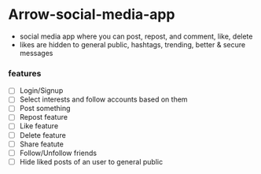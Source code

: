 # Arrow-social-media-app

- social media app where you can post, repost, and comment, like, delete
- likes are hidden to general public, hashtags, trending, better & secure messages

### features
- [ ] Login/Signup
- [ ] Select interests and follow accounts based on them
- [ ] Post something
- [ ] Repost feature
- [ ] Like feature
- [ ] Delete feature
- [ ] Share featute
- [ ] Follow/Unfollow friends
- [ ] Hide liked posts of an user to general public
